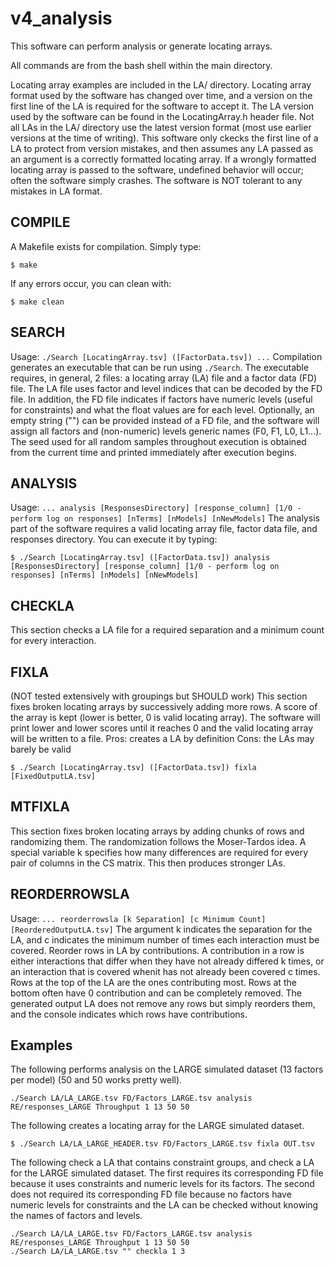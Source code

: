 # v4_analysis

This software can perform analysis or generate locating arrays.

All commands are from the bash shell within the main directory.

Locating array examples are included in the LA/ directory.
Locating array format used by the software has changed over time, and a version on the first line of the LA is required for the software to accept it.
The LA version used by the software can be found in the LocatingArray.h header file.
Not all LAs in the LA/ directory use the latest version format (most use earlier versions at the time of writing).
This software only ckecks the first line of a LA to protect from version mistakes, and then assumes any LA passed as an argument is a correctly formatted locating array.
If a wrongly formatted locating array is passed to the software, undefined behavior will occur; often the software simply crashes.
The software is NOT tolerant to any mistakes in LA format.

## COMPILE
A Makefile exists for compilation. Simply type:
```
$ make
```
If any errors occur, you can clean with:
```
$ make clean
```

## SEARCH
Usage: `./Search [LocatingArray.tsv] ([FactorData.tsv]) ...`
Compilation generates an executable that can be run using `./Search`.
The executable requires, in general, 2 files: a locating array (LA) file and a factor data (FD) file.
The LA file uses factor and level indices that can be decoded by the FD file.
In addition, the FD file indicates if factors have numeric levels (useful for constraints) and what the float values are for each level.
Optionally, an empty string ("") can be provided instead of a FD file, and the software will assign all factors and (non-numeric) levels generic names (F0, F1, L0, L1...).
The seed used for all random samples throughout execution is obtained from the current time and printed immediately after execution begins.

## ANALYSIS
Usage: `... analysis [ResponsesDirectory] [response_column] [1/0 - perform log on responses] [nTerms] [nModels] [nNewModels]`
The analysis part of the software requires a valid locating array file, factor data file, and responses directory.
You can execute it by typing:
```
$ ./Search [LocatingArray.tsv] ([FactorData.tsv]) analysis [ResponsesDirectory] [response_column] [1/0 - perform log on responses] [nTerms] [nModels] [nNewModels]
```

## CHECKLA
This section checks a LA file for a required separation and a minimum count for every interaction.

## FIXLA
(NOT tested extensively with groupings but SHOULD work)
This section fixes broken locating arrays by successively adding more rows.
A score of the array is kept (lower is better, 0 is valid locating array).
The software will print lower and lower scores until it reaches 0 and the valid locating array will be written to a file.
Pros: creates a LA by definition
Cons: the LAs may barely be valid
```
$ ./Search [LocatingArray.tsv] ([FactorData.tsv]) fixla [FixedOutputLA.tsv]
```

## MTFIXLA
This section fixes broken locating arrays by adding chunks of rows and randomizing them.
The randomization follows the Moser-Tardos idea.
A special variable k specifies how many differences are required for every pair of columns in the CS matrix.
This then produces stronger LAs.

## REORDERROWSLA
Usage: `... reorderrowsla [k Separation] [c Minimum Count] [ReorderedOutputLA.tsv]`
The argument k indicates the separation for the LA, and c indicates the minimum number of times each interaction must be covered.
Reorder rows in LA by contributions.
A contribution in a row is either interactions that differ when they have not already differed k times, or an interaction that is covered whenit has not already been covered c times.
Rows at the top of the LA are the ones contributing most.
Rows at the bottom often have 0 contribution and can be completely removed.
The generated output LA does not remove any rows but simply reorders them, and the console indicates which rows have contributions.

## Examples
The following performs analysis on the LARGE simulated dataset (13 factors per model) (50 and 50 works pretty well).
```
./Search LA/LA_LARGE.tsv FD/Factors_LARGE.tsv analysis RE/responses_LARGE Throughput 1 13 50 50
```
The following creates a locating array for the LARGE simulated dataset.
```
$ ./Search LA/LA_LARGE_HEADER.tsv FD/Factors_LARGE.tsv fixla OUT.tsv
```
The following check a LA that contains constraint groups, and check a LA for the LARGE simulated dataset.
The first requires its corresponding FD file because it uses constraints and numeric levels for its factors.
The second does not required its corresponding FD file because no factors have numeric levels for constraints and the LA can be checked without knowing the names of factors and levels.
```
./Search LA/LA_LARGE.tsv FD/Factors_LARGE.tsv analysis RE/responses_LARGE Throughput 1 13 50 50
./Search LA/LA_LARGE.tsv "" checkla 1 3
```

